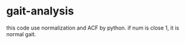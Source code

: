 # gait-analysis

<p>
  this code use normalization and ACF by python.
  if num is close 1, it is normal gait. 
</p>
